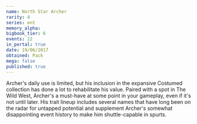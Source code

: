 ```yaml
---
name: North Star Archer
rarity: 4
series: ent
memory_alpha:
bigbook_tier: 6
events: 22
in_portal: true
date: 19/06/2017
obtained: Pack
mega: false
published: true
---
```


Archer's daily use is limited, but his inclusion in the expansive Costumed collection has done a lot to rehabilitate his value. Paired with a spot in The Wild West, Archer's a must-have at some point in your gameplay, even if it's not until later. His trait lineup includes several names that have long been on the radar for untapped potential and supplement Archer's somewhat disappointing event history to make him shuttle-capable in spurts.
